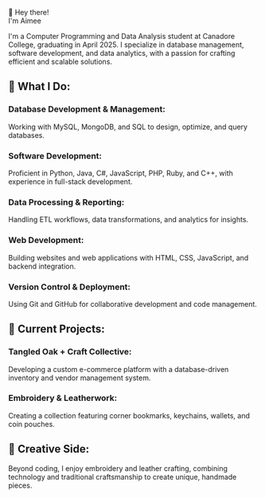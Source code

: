 👋 Hey there!<br />
I'm Aimee <br/>
<p>I'm a Computer Programming and Data Analysis student at Canadore College, graduating in April 2025. I specialize in database management, software development, and data analytics, with a passion for crafting efficient and scalable solutions.</p>

<h2>🚀 What I Do: </h2>
<h3>Database Development & Management:</h3> Working with MySQL, MongoDB, and SQL to design, optimize, and query databases.
<h3>Software Development:</h3> Proficient in Python, Java, C#, JavaScript, PHP, Ruby, and C++, with experience in full-stack development.
<h3>Data Processing & Reporting: </h3> Handling ETL workflows, data transformations, and analytics for insights.
<h3>Web Development:</h3> Building websites and web applications with HTML, CSS, JavaScript, and backend integration.
<h3>Version Control & Deployment:</h3> Using Git and GitHub for collaborative development and code management.
<h2>📌 Current Projects:</h2>
<h3>Tangled Oak + Craft Collective:</h3> Developing a custom e-commerce platform with a database-driven inventory and vendor management system.
<h3>Embroidery & Leatherwork:</h3> Creating a collection featuring corner bookmarks, keychains, wallets, and coin pouches.
<h2>🎨 Creative Side:</h2>
Beyond coding, I enjoy embroidery and leather crafting, combining technology and traditional craftsmanship to create unique, handmade pieces.
